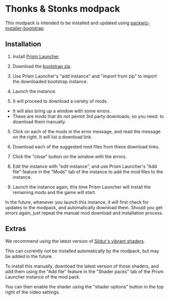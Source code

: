 # Thonks & Stonks modpack

This modpack is intended to be installed and updated using
[packwiz-installer-bootstrap](https://github.com/packwiz/packwiz-installer-bootstrap/).

## Installation

1. Install [Prism Launcher](https://prismlauncher.org/).

2. Download the [bootstrap
   zip](https://github.com/TLATER/thonks-and-stonks/releases/download/4.2.0/Thonks.Stonks-4.2.0.zip).

3. Use Prism Launcher's "add instance" and "import from zip" to import
   the downloaded bootstrap instance.

4. Launch the instance.

5. It will proceed to download a variety of mods.
  - It will also bring up a window with some errors.
  - These are mods that do not permit 3rd party downloads, so you need.
    to download them manually.

5. Click on each of the mods in the error message, and read the
   message on the right. It will list a download link.

6. Download each of the suggested mod files from these download links.

7. Click the "close" button on the window with the errors.

8. Edit the instance with "edit instance", and use Prism Launcher's
   "Add file" feature in the "Mods" tab of the instance to add the mod
   files to the instance.

9. Launch the instance again, this time Prism Launcher will install
   the remaining mods and the game will start.

In the future, whenever you launch this instance, it will first check
for updates to the modpack, and automatically download them. Should
you get errors again, just repeat the manual mod download and
installation process.

## Extras

We recommend using the latest version of [Sildur's vibrant
shaders](https://www.curseforge.com/minecraft/customization/sildurs-vibrant-shaders).

This can currently not be installed automatically by the modpack, but
may be added in the future.

To install this manually, download the latest version of those
shaders, and add them using the "Add file" feature in the "Shader
packs" tab of the Prism Launcher instance of the mod pack.

You can then enable the shader using the "shader options" button in
the top right of the video settings.
